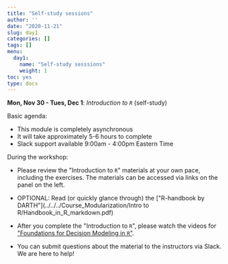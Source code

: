 ```yaml
---
title: "Self-study sessions"
author: ''
date: "2020-11-21"
slug: day1
categories: []
tags: []
menu:
  day1:
    name: "Self-study sesssions"
    weight: 1
toc: yes
type: docs
---
```


**Mon, Nov 30 - Tues, Dec 1**: *Introduction to `R`* (self-study)

Basic agenda:

- This module is completely asynchronous
- It will take approximately 5-6 hours to complete
- Slack support available 9:00am - 4:00pm Eastern Time

During the workshop:

- Please review the "Introduction to `R`" materials at your own pace, including the exercises. The materials can be accessed via links on the panel on the left. 

- OPTIONAL: Read (or quickly glance through) the ["R-handbook by DARTH"](../../../Course_Modularization/Intro to R/Handbook_in_R_markdown.pdf)

- After you complete the "Introduction to `R`", please watch the videos for ["Foundations for Decision Modeling in `R`"]().

- You can submit questions about the material to the instructors via Slack. We are here to help!

